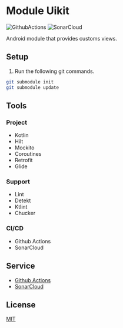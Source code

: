 # Module Uikit

![GithubActions](https://github.com/hacybeyker/app-android-uikit/actions/workflows/android_publish.yml/badge.svg?branch=master) ![SonarCloud](https://sonarcloud.io/api/project_badges/measure?project=app-android-uikit&metric=alert_status)

Android module that provides customs views.

## Setup

1. Run the following git commands.

```bash
git submodule init
git submodule update
```

## Tools

### Project
- Kotlin
- Hilt
- Mockito
- Coroutines
- Retrofit
- Glide

### Support
- Lint
- Detekt
- Ktlint
- Chucker

### CI/CD
- Github Actions
- SonarCloud

## Service
- [Github Actions](https://github.com/Hacybeyker/app-android-uikit/actions)
- [SonarCloud](https://sonarcloud.io/project/overview?id=app-android-uikit)

## License
[MIT](https://choosealicense.com/licenses/mit/)